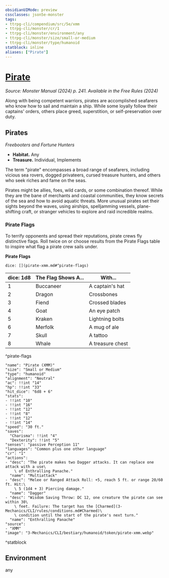 ```yaml
---
obsidianUIMode: preview
cssclasses: json5e-monster
tags:
- ttrpg-cli/compendium/src/5e/xmm
- ttrpg-cli/monster/cr/1
- ttrpg-cli/monster/environment/any
- ttrpg-cli/monster/size/small-or-medium
- ttrpg-cli/monster/type/humanoid
statblock: inline
aliases: ["Pirate"]
---
```

# [Pirate](3-Mechanics\CLI\bestiary\humanoid/pirate-xmm.md)
*Source: Monster Manual (2024) p. 241. Available in the Free Rules (2024)*  

Along with being competent warriors, pirates are accomplished seafarers who know how to sail and maintain a ship. While some loyally follow their captains' orders, others place greed, superstition, or self-preservation over duty.

## Pirates

*Freebooters and Fortune Hunters*

- **Habitat.** Any  
- **Treasure.** Individual, Implements  

The term "pirate" encompasses a broad range of seafarers, including vicious sea rovers, dogged privateers, cursed treasure hunters, and others who seek riches and fame on the seas.

Pirates might be allies, foes, wild cards, or some combination thereof. While they are the bane of merchants and coastal communities, they know secrets of the sea and how to avoid aquatic threats. More unusual pirates set their sights beyond the waves, using airships, spelljamming vessels, plane-shifting craft, or stranger vehicles to explore and raid incredible realms.

### Pirate Flags

To terrify opponents and spread their reputations, pirate crews fly distinctive flags. Roll twice on or choose results from the Pirate Flags table to inspire what flag a pirate crew sails under.

**Pirate Flags**

`dice: [](pirate-xmm.md#^pirate-flags)`

| dice: 1d8 | The Flag Shows A... | With... |
|-----------|---------------------|---------|
| 1 | Buccaneer | A captain's hat |
| 2 | Dragon | Crossbones |
| 3 | Fiend | Crossed blades |
| 4 | Goat | An eye patch |
| 5 | Kraken | Lightning bolts |
| 6 | Merfolk | A mug of ale |
| 7 | Skull | A tattoo |
| 8 | Whale | A treasure chest |
^pirate-flags

```statblock
"name": "Pirate (XMM)"
"size": "Small or Medium"
"type": "humanoid"
"alignment": "Neutral"
"ac": !!int "14"
"hp": !!int "33"
"hit_dice": "6d8 + 6"
"stats":
- !!int "10"
- !!int "16"
- !!int "12"
- !!int "8"
- !!int "12"
- !!int "14"
"speed": "30 ft."
"saves":
  "Charisma": !!int "4"
  "Dexterity": !!int "5"
"senses": "passive Perception 11"
"languages": "Common plus one other language"
"cr": "1"
"actions":
- "desc": "The pirate makes two Dagger attacks. It can replace one attack with a use\
    \ of Enthralling Panache."
  "name": "Multiattack"
- "desc": "Melee or Ranged Attack Roll: +5, reach 5 ft. or range 20/60 ft. Hit:\
    \ 5 (1d4 + 3) Piercing damage."
  "name": "Dagger"
- "desc": "Wisdom Saving Throw: DC 12, one creature the pirate can see within 30\
    \ feet. Failure: The target has the [Charmed](3-Mechanics/CLI/rules/conditions.md#Charmed)\
    \ condition until the start of the pirate's next turn."
  "name": "Enthralling Panache"
"source":
- "XMM"
"image": "3-Mechanics/CLI/bestiary/humanoid/token/pirate-xmm.webp"
```
^statblock

## Environment

any